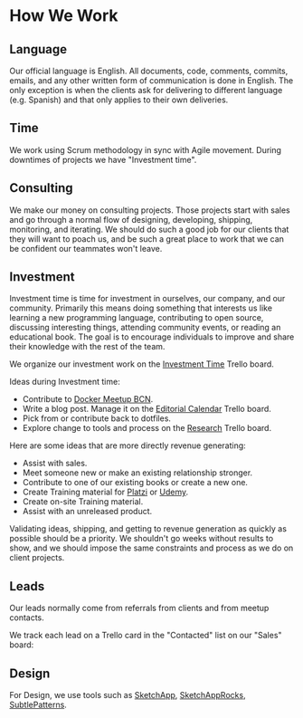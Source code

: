 # How We Work

## Language
Our official language is English. All documents, code, comments, commits, emails, and any other written form of communication is done in English.
The only exception is when the clients ask for delivering to different language (e.g. Spanish) and that only applies to their own deliveries.

## Time

We work using Scrum methodology in sync with Agile movement. During downtimes of projects we have "Investment time".

## Consulting

We make our money on consulting projects. Those projects start with sales and go through a normal flow of designing, developing, shipping, monitoring, and iterating. We should do such a good job for our clients that they will want to poach us, and be such a great place to work that we can be confident our teammates won't leave.

## Investment

Investment time is time for investment in ourselves, our company, and our community. Primarily this means doing something that interests us like learning a new programming language, contributing to open source, discussing interesting things, attending community events, or reading an educational book. The goal is to encourage individuals to improve and share their knowledge with the rest of the team.

We organize our investment work on the [Investment Time] Trello board.

Ideas during Investment time:

* Contribute to [Docker Meetup BCN].
* Write a blog post. Manage it on the [Editorial Calendar] Trello board.
* Pick from or contribute back to dotfiles.
* Explore change to tools and process on the [Research] Trello board.

Here are some ideas that are more directly revenue generating:

* Assist with sales.
* Meet someone new or make an existing relationship stronger.
* Contribute to one of our existing books or create a new one.
* Create Training material for [Platzi] or [Udemy].
* Create on-site Training material.
* Assist with an unreleased product.

Validating ideas, shipping, and getting to revenue generation as quickly as possible should be a priority. We shouldn't go weeks without results to show, and we should impose the same constraints and process as we do on client projects.

[Investment Time]: https://trello.com/b/dTQhTLp0/investment-time
[Docker Meetup BCN]: http://www.meetup.com/docker-barcelona-spain/
[Editorial Calendar]: https://trello.com/b/8tlkTsYz/editorial-calendar
[Research]: https://trello.com/b/DNmbvUgt/research
[Platzi]: https://platzi.com
[Udemy]: https://www.udemy.com

## Leads

Our leads normally come from referrals from clients and from meetup contacts.

We track each lead on a Trello card in the "Contacted" list on our "Sales" board:

## Design

For Design, we use tools such as [SketchApp], [SketchAppRocks], [SubtlePatterns].

[SketchApp]: https://www.sketchapp.com/
[SketchAppRocks]: http://sketchapp.rocks/
[SubtlePatterns]: http://subtlepatterns.com/ 
